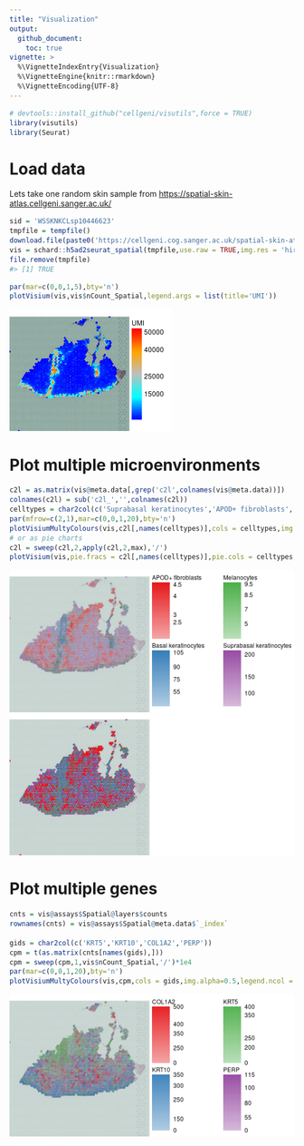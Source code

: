 ```yaml
---
title: "Visualization"
output: 
  github_document:
    toc: true
vignette: >
  %\VignetteIndexEntry{Visualization}
  %\VignetteEngine{knitr::rmarkdown}
  %\VignetteEncoding{UTF-8}
---
```







```r
# devtools::install_github("cellgeni/visutils",force = TRUE)
library(visutils)
library(Seurat)
```

# Load data

Lets take one random skin sample from <https://spatial-skin-atlas.cellgeni.sanger.ac.uk/>

```r
sid = 'WSSKNKCLsp10446623'
tmpfile = tempfile()
download.file(paste0('https://cellgeni.cog.sanger.ac.uk/spatial-skin-atlas/download/',sid,'.h5ad'),tmpfile,quiet = TRUE)
vis = schard::h5ad2seurat_spatial(tmpfile,use.raw = TRUE,img.res = 'hires')
file.remove(tmpfile)
#> [1] TRUE
```


```r
par(mar=c(0,0,1,5),bty='n')
plotVisium(vis,vis$nCount_Spatial,legend.args = list(title='UMI'))
```

![plot of chunk unnamed-chunk-3](Visualization_files/unnamed-chunk-3-1.png)

# Plot multiple microenvironments


```r
c2l = as.matrix(vis@meta.data[,grep('c2l',colnames(vis@meta.data))])
colnames(c2l) = sub('c2l_','',colnames(c2l))
celltypes = char2col(c('Suprabasal keratinocytes','APOD+ fibroblasts','Basal keratinocytes','Melanocytes'))
par(mfrow=c(2,1),mar=c(0,0,1,20),bty='n')
plotVisiumMultyColours(vis,c2l[,names(celltypes)],cols = celltypes,img.alpha=0.5,legend.ncol = 2,min.opacity = 100)
# or as pie charts
c2l = sweep(c2l,2,apply(c2l,2,max),'/')
plotVisium(vis,pie.fracs = c2l[,names(celltypes)],pie.cols = celltypes,img.alpha=0.5)
```

![plot of chunk unnamed-chunk-4](Visualization_files/unnamed-chunk-4-1.png)

# Plot multiple genes


```r
cnts = vis@assays$Spatial@layers$counts
rownames(cnts) = vis@assays$Spatial@meta.data$`_index`

gids = char2col(c('KRT5','KRT10','COL1A2','PERP'))
cpm = t(as.matrix(cnts[names(gids),]))
cpm = sweep(cpm,1,vis$nCount_Spatial,'/')*1e4
par(mar=c(0,0,1,20),bty='n')
plotVisiumMultyColours(vis,cpm,cols = gids,img.alpha=0.5,legend.ncol = 2,min.opacity = 100)
```

![plot of chunk unnamed-chunk-5](Visualization_files/unnamed-chunk-5-1.png)
